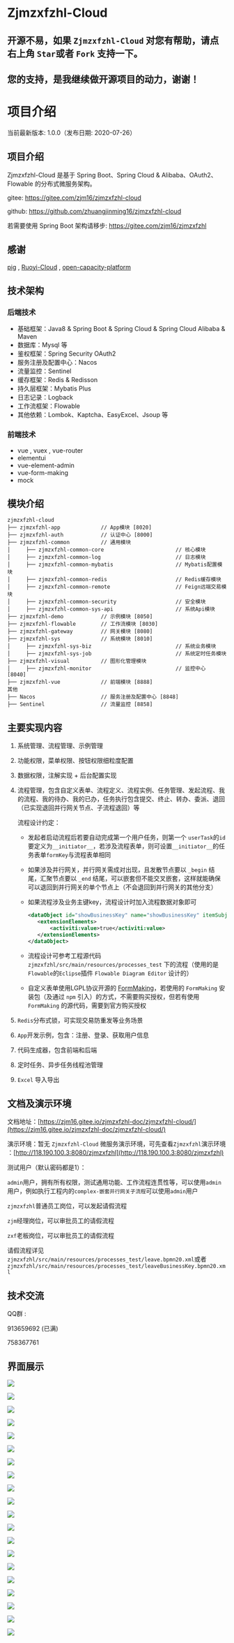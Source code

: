 # Zjmzxfzhl-Cloud

## 开源不易，如果 `Zjmzxfzhl-Cloud` 对您有帮助，请点右上角 `Star`或者 `Fork` 支持一下。

## 您的支持，是我继续做开源项目的动力，谢谢！

# 项目介绍

当前最新版本: 1.0.0（发布日期: 2020-07-26）
## 项目介绍

Zjmzxfzhl-Cloud 是基于 Spring Boot、Spring Cloud & Alibaba、OAuth2、Flowable 的分布式微服务架构。

gitee: https://gitee.com/zjm16/zjmzxfzhl-cloud

github: https://github.com/zhuangjinming16/zjmzxfzhl-cloud

若需要使用 Spring Boot 架构请移步: https://gitee.com/zjm16/zjmzxfzhl

## 感谢

[pig](https://gitee.com/log4j/pig) , [Ruoyi-Cloud](https://gitee.com/y_project/RuoYi-Cloud) , [open-capacity-platform](https://gitee.com/owenwangwen/open-capacity-platform)

## 技术架构
### 后端技术

* 基础框架：Java8 & Spring Boot & Spring Cloud & Spring Cloud Alibaba & Maven
* 数据库：Mysql 等
* 鉴权框架：Spring Security OAuth2
* 服务注册及配置中心：Nacos
* 流量监控：Sentinel
* 缓存框架：Redis & Redisson
* 持久层框架：Mybatis Plus
* 日志记录：Logback
* 工作流框架：Flowable
* 其他依赖：Lombok、Kaptcha、EasyExcel、Jsoup 等

### 前端技术
- vue , vuex , vue-router
- elementui
- vue-element-admin
- vue-form-making
- mock

## 模块介绍

~~~
zjmzxfzhl-cloud
├── zjmzxfzhl-app             // App模块 [8020]
├── zjmzxfzhl-auth            // 认证中心 [8000]     
├── zjmzxfzhl-common          // 通用模块
│     ├── zjmzxfzhl-common-core                       // 核心模块
│     ├── zjmzxfzhl-common-log                        // 日志模块
│     ├── zjmzxfzhl-common-mybatis                    // Mybatis配置模块
│     ├── zjmzxfzhl-common-redis                      // Redis缓存模块
│     ├── zjmzxfzhl-common-remote                     // Feign远端交易模块
│     ├── zjmzxfzhl-common-security                   // 安全模块
│     ├── zjmzxfzhl-common-sys-api                    // 系统Api模块
├── zjmzxfzhl-demo            // 示例模块 [8050]
├── zjmzxfzhl-flowable        // 工作流模块 [8030]
├── zjmzxfzhl-gateway         // 网关模块 [8080]
├── zjmzxfzhl-sys             // 系统模块 [8010]
│     ├── zjmzxfzhl-sys-biz                           // 系统业务模块
│     ├── zjmzxfzhl-sys-job                           // 系统定时任务模块
├── zjmzxfzhl-visual          // 图形化管理模块
│     ├── zjmzxfzhl-monitor                           // 监控中心 [8040]
├── zjmzxfzhl-vue             // 前端模块 [8888]
其他
├── Nacos                     // 服务注册及配置中心 [8848]
├── Sentinel                  // 流量监控 [8858]
~~~

## 主要实现内容
1. 系统管理、流程管理、示例管理

2. 功能权限，菜单权限、按钮权限细粒度配置

3. 数据权限，注解实现 + 后台配置实现

4. 流程管理，包含自定义表单、流程定义、流程实例、任务管理、发起流程、我的流程、我的待办、我的已办，任务执行包含提交、终止、转办、委派、退回（已实现退回并行网关节点、子流程退回）等

   流程设计约定：

   - 发起者启动流程后若要自动完成第一个用户任务，则第一个 `userTask`的`id`要定义为`__initiator__`，若涉及流程表单，则可设置`__initiator__`的任务表单`formKey`与流程表单相同

   - 如果涉及并行网关，并行网关需成对出现，且发散节点要以 `_begin` 结尾，汇聚节点要以 `_end` 结尾，可以嵌套但不能交叉嵌套，这样就能确保可以退回到并行网关的单个节点上（不会退回到并行网关的其他分支）

   - 如果流程涉及业务主键key，流程设计时加入流程数据对象即可

     ```xml
     <dataObject id="showBusinessKey" name="showBusinessKey" itemSubjectRef="xsd:boolean">
     	<extensionElements>
     		<activiti:value>true</activiti:value>
     	</extensionElements>
     </dataObject>
     ```

   - 流程设计可参考工程源代码 `zjmzxfzhl/src/main/resources/processes_test` 下的流程（使用的是`Flowable`的`Eclipse`插件 `Flowable Diagram Editor` 设计的）

   - 自定义表单使用LGPL协议开源的 [FormMaking](http://form.xiaoyaoji.cn/pricing/#/zh-CN/)，若使用的 `FormMaking` 安装包（及通过 `npm` 引入）的方式，不需要购买授权，但若有使用 `FormMaking` 的源代码，需要到官方购买授权

5. `Redis`分布式锁，可实现交易防重发等业务场景

6. `App`开发示例，包含：注册、登录、获取用户信息

7. 代码生成器，包含前端和后端

8. 定时任务、异步任务线程池管理

9. `Excel` 导入导出

## 文档及演示环境
文档地址：[https://zjm16.gitee.io/zjmzxfzhl-doc/zjmzxfzhl-cloud/](https://zjm16.gitee.io/zjmzxfzhl-doc/zjmzxfzhl-cloud/)

演示环境：暂无 `Zjmzxfzhl-Cloud` 微服务演示环境，可先查看`Zjmzxfzhl`演示环境 ：[http://118.190.100.3:8080/zjmzxfzhl](http://118.190.100.3:8080/zjmzxfzhl) 

测试用户（默认密码都是1）：

`admin`用户，拥有所有权限，测试通用功能、工作流程连贯性等，可以使用`admin`用户，例如执行工程内的`complex-嵌套并行网关子流程`可以使用`admin`用户

`zjmzxfzhl`普通员工岗位，可以发起请假流程

`zjm`经理岗位，可以审批员工的请假流程

`zxf`老板岗位，可以审批员工的请假流程

请假流程详见`zjmzxfzhl/src/main/resources/processes_test/leave.bpmn20.xml`或者`zjmzxfzhl/src/main/resources/processes_test/leaveBusinessKey.bpmn20.xml`

## 技术交流
QQ群 : 

913659692 (已满)

758367761

## 界面展示

![](https://img-blog.csdnimg.cn/20200328211217434.png?x-oss-process=image/watermark,type_ZmFuZ3poZW5naGVpdGk,shadow_10,text_aHR0cHM6Ly9ibG9nLmNzZG4ubmV0L3pqbTE2,size_16,color_FFFFFF,t_70)

![](https://img-blog.csdnimg.cn/2020032821122660.png?x-oss-process=image/watermark,type_ZmFuZ3poZW5naGVpdGk,shadow_10,text_aHR0cHM6Ly9ibG9nLmNzZG4ubmV0L3pqbTE2,size_16,color_FFFFFF,t_70)

![](https://img-blog.csdnimg.cn/20200328211234880.png?x-oss-process=image/watermark,type_ZmFuZ3poZW5naGVpdGk,shadow_10,text_aHR0cHM6Ly9ibG9nLmNzZG4ubmV0L3pqbTE2,size_16,color_FFFFFF,t_70)

![](https://img-blog.csdnimg.cn/20200328211245801.png?x-oss-process=image/watermark,type_ZmFuZ3poZW5naGVpdGk,shadow_10,text_aHR0cHM6Ly9ibG9nLmNzZG4ubmV0L3pqbTE2,size_16,color_FFFFFF,t_70)

![](https://img-blog.csdnimg.cn/20200328211256213.png?x-oss-process=image/watermark,type_ZmFuZ3poZW5naGVpdGk,shadow_10,text_aHR0cHM6Ly9ibG9nLmNzZG4ubmV0L3pqbTE2,size_16,color_FFFFFF,t_70)

![](https://img-blog.csdnimg.cn/20200328211323783.png?x-oss-process=image/watermark,type_ZmFuZ3poZW5naGVpdGk,shadow_10,text_aHR0cHM6Ly9ibG9nLmNzZG4ubmV0L3pqbTE2,size_16,color_FFFFFF,t_70)

![](https://img-blog.csdnimg.cn/20200328211441117.png?x-oss-process=image/watermark,type_ZmFuZ3poZW5naGVpdGk,shadow_10,text_aHR0cHM6Ly9ibG9nLmNzZG4ubmV0L3pqbTE2,size_16,color_FFFFFF,t_70)

![](https://img-blog.csdnimg.cn/20200328211448303.png?x-oss-process=image/watermark,type_ZmFuZ3poZW5naGVpdGk,shadow_10,text_aHR0cHM6Ly9ibG9nLmNzZG4ubmV0L3pqbTE2,size_16,color_FFFFFF,t_70)

![](https://img-blog.csdnimg.cn/20200328211505420.png?x-oss-process=image/watermark,type_ZmFuZ3poZW5naGVpdGk,shadow_10,text_aHR0cHM6Ly9ibG9nLmNzZG4ubmV0L3pqbTE2,size_16,color_FFFFFF,t_70)

![](https://img-blog.csdnimg.cn/20200328211524258.png?x-oss-process=image/watermark,type_ZmFuZ3poZW5naGVpdGk,shadow_10,text_aHR0cHM6Ly9ibG9nLmNzZG4ubmV0L3pqbTE2,size_16,color_FFFFFF,t_70)

![](https://img-blog.csdnimg.cn/20200328211756182.png?x-oss-process=image/watermark,type_ZmFuZ3poZW5naGVpdGk,shadow_10,text_aHR0cHM6Ly9ibG9nLmNzZG4ubmV0L3pqbTE2,size_16,color_FFFFFF,t_70)

![](https://img-blog.csdnimg.cn/20200328211559996.png?x-oss-process=image/watermark,type_ZmFuZ3poZW5naGVpdGk,shadow_10,text_aHR0cHM6Ly9ibG9nLmNzZG4ubmV0L3pqbTE2,size_16,color_FFFFFF,t_70)

![](https://img-blog.csdnimg.cn/20200328211539437.png?x-oss-process=image/watermark,type_ZmFuZ3poZW5naGVpdGk,shadow_10,text_aHR0cHM6Ly9ibG9nLmNzZG4ubmV0L3pqbTE2,size_16,color_FFFFFF,t_70)

![](https://img-blog.csdnimg.cn/20200328211642491.png?x-oss-process=image/watermark,type_ZmFuZ3poZW5naGVpdGk,shadow_10,text_aHR0cHM6Ly9ibG9nLmNzZG4ubmV0L3pqbTE2,size_16,color_FFFFFF,t_70)

![](https://img-blog.csdnimg.cn/20200328211850894.png?x-oss-process=image/watermark,type_ZmFuZ3poZW5naGVpdGk,shadow_10,text_aHR0cHM6Ly9ibG9nLmNzZG4ubmV0L3pqbTE2,size_16,color_FFFFFF,t_70)

![](https://img-blog.csdnimg.cn/20200328211904277.png?x-oss-process=image/watermark,type_ZmFuZ3poZW5naGVpdGk,shadow_10,text_aHR0cHM6Ly9ibG9nLmNzZG4ubmV0L3pqbTE2,size_16,color_FFFFFF,t_70)

![](https://img-blog.csdnimg.cn/20200328211910561.png?x-oss-process=image/watermark,type_ZmFuZ3poZW5naGVpdGk,shadow_10,text_aHR0cHM6Ly9ibG9nLmNzZG4ubmV0L3pqbTE2,size_16,color_FFFFFF,t_70)

![](https://img-blog.csdnimg.cn/20200328211924102.png?x-oss-process=image/watermark,type_ZmFuZ3poZW5naGVpdGk,shadow_10,text_aHR0cHM6Ly9ibG9nLmNzZG4ubmV0L3pqbTE2,size_16,color_FFFFFF,t_70)

![](https://img-blog.csdnimg.cn/20200328211930452.png?x-oss-process=image/watermark,type_ZmFuZ3poZW5naGVpdGk,shadow_10,text_aHR0cHM6Ly9ibG9nLmNzZG4ubmV0L3pqbTE2,size_16,color_FFFFFF,t_70)

![](https://img-blog.csdnimg.cn/20200328211936458.png?x-oss-process=image/watermark,type_ZmFuZ3poZW5naGVpdGk,shadow_10,text_aHR0cHM6Ly9ibG9nLmNzZG4ubmV0L3pqbTE2,size_16,color_FFFFFF,t_70)